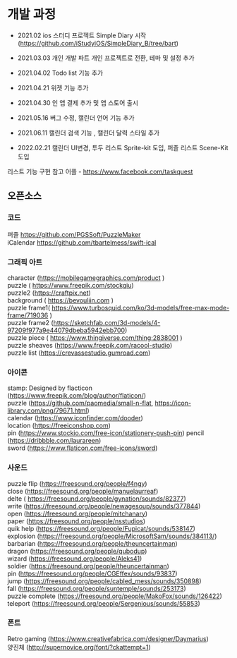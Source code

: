 # 개발 과정

- 2021.02 
    ios 스터디 프로젝트 Simple Diary 시작 (https://github.com/iStudyiOS/SimpleDiary_B/tree/bart)

- 2021.03.03 
    개인 개발 파트 개인 프로젝트로 전환, 테마 및 설정 추가

- 2021.04.02 
    Todo list 기능 추가

- 2021.04.21 
    위젯 기능 추가
   
- 2021.04.30 
    인 앱 결제 추가 및 앱 스토어 출시
    
- 2021.05.16
    버그 수정, 캘린더 언어 기능 추가
- 2021.06.11
    캘린더 검색 기능 , 캘린더 달력 스타일 추가
    
- 2022.02.21
    캘린더 UI변경, 투두 리스트 Sprite-kit 도입, 퍼즐 리스트 Scene-Kit 도입
    
리스트 기능 구현 참고 어플 - https://www.facebook.com/taskquest

## 오픈소스 </br>
### 코드
 퍼즐 https://github.com/PGSSoft/PuzzleMaker </br>
 iCalendar https://github.com/tbartelmess/swift-ical

### 그래픽 아트
character (https://mobilegamegraphics.com/product )</br>
puzzle ( https://www.freepik.com/stockgiu)</br>
puzzle2 (https://craftpix.net) </br>
background ( https://bevouliin.com )</br>
puzzle frame1( https://www.turbosquid.com/ko/3d-models/free-max-mode-frame/719036 ) </br>
puzzle frame2 (https://sketchfab.com/3d-models/4-97209f977a9e44079dbeba5942ebb700) </br>
puzzle piece ( https://www.thingiverse.com/thing:2838001 ) </br>
puzzle sheaves (https://www.freepik.com/racool-studio) </br>
puzzle list (https://crevassestudio.gumroad.com)

### 아이콘
stamp: Designed by flacticon (https://www.freepik.com/blog/author/flaticon/)  </br>
puzzle (https://github.com/paomedia/small-n-flat, https://icon-library.com/png/79671.html) </br>
calendar (https://www.iconfinder.com/dooder) </br>
location (https://freeiconshop.com) </br>
pin (https://www.stockio.com/free-icon/stationery-push-pin)
pencil (https://dribbble.com/laurareen)  </br>
sword (https://www.flaticon.com/free-icons/sword)

### 사운드
puzzle flip (https://freesound.org/people/f4ngy) </br>
close (https://freesound.org/people/manuelaurreaf) </br>
delte ( https://freesound.org/people/gynation/sounds/82377)  </br>
write (https://freesound.org/people/newagesoup/sounds/377844) </br>
open (https://freesound.org/people/mitchanary) </br>
paper (https://freesound.org/people/nsstudios) </br>
quik help (https://freesound.org/people/Fupicat/sounds/538147) </br>
explosion (https://freesound.org/people/MicrosoftSam/sounds/384113/) </br>
barbarian (https://freesound.org/people/theuncertainman) </br>
dragon (https://freesound.org/people/qubodup) </br>
wizard (https://freesound.org/people/Aleks41) </br>
soldier (https://freesound.org/people/theuncertainman) </br>
pin (https://freesound.org/people/CGEffex/sounds/93837)  </br>
jump (https://freesound.org/people/cabled_mess/sounds/350898)  </br>
fall (https://freesound.org/people/suntemple/sounds/253173) </br>
puzzle complete (https://freesound.org/people/MakoFox/sounds/126422) </br>
teleport (https://freesound.org/people/Sergenious/sounds/55853)

### 폰트
Retro gaming (https://www.creativefabrica.com/designer/Daymarius) </br>
양진체 (http://supernovice.org/font/?ckattempt=1)

